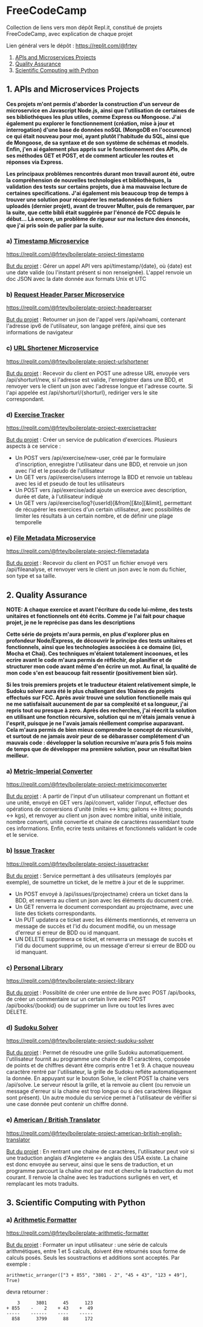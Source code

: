 # FreeCodeCamp
Collection de liens vers mon dépôt Repl.it, constitué de projets FreeCodeCamp, avec explication de chaque projet

Lien général vers le dépôt : https://replit.com/@frtey

1. [APIs and Microservices Projects](#1-apis-and-microservices-projects)
2. [Quality Assurance](#2-quality-assurance)
3. [Scientific Computing with Python](#3-scientific-computing-with-python)

## 1. APIs and Microservices Projects

**Ces projets m'ont permis d'aborder la construction d'un serveur de microservice en Javascript Node.js, ainsi que l'utilisation de certaines de ses bibliothéques les plus utiles, comme Express ou Mongoose. J'ai également pu explorer le fonctionnement (création, mise à jour et interrogation) d'une base de données noSQL (MongoDB en l'occurence) ce qui était nouveau pour moi, ayant plutôt l'habitude du SQL, ainsi que de Mongoose, de sa syntaxe et de son système de schémas et models. Enfin, j'en ai également plus appris sur le fonctionnement des APIs, de ses méthodes GET et POST, et de comment articuler les routes et réponses via Express.**

**Les principaux problèmes rencontrés durant mon travail auront été, outre la compréhension de nouvelles technologies et bibliothèques, la validation des tests sur certains projets, due à ma mauvaise lecture de certaines specifications. J'ai également mis beaucoup trop de temps à trouver une solution pour récupérer les metadonnées de fichiers uploadés (dernier projet), avant de trouver Multer, puis de remarquer, par la suite, que cette bibli était suggérée par l'énoncé de FCC depuis le début... Là encore, un problème de rigueur sur ma lecture des énoncés, que j'ai pris soin de palier par la suite.**

### a) <ins>Timestamp Microservice</ins>

https://replit.com/@frtey/boilerplate-project-timestamp

<ins>But du projet</ins> : Gérer un appel API vers api/timestamp/{date}, où {date} est une date valide (ou l'instant présent si non renseignée). L'appel renvoie un doc JSON avec la date donnée aux formats Unix et UTC

### b) <ins>Request Header Parser Microservice</ins>

https://replit.com/@frtey/boilerplate-project-headerparser

<ins>But du projet</ins> : Retourner un json de l'appel vers /api/whoami, contenant l'adresse ipv6 de l'utilisateur, son langage préféré, ainsi que ses informations de navigateur

### c) <ins>URL Shortener Microservice</ins>

https://replit.com/@frtey/boilerplate-project-urlshortener

<ins>But du projet</ins> : Recevoir du client en POST une adresse URL envoyée vers /api/shorturl/new, si l'adresse est valide, l'enregistrer dans une BDD, et renvoyer vers le client un json avec l'adresse longue et l'adresse courte. Si l'api appelée est /api/shorturl/{shorturl}, rediriger vers le site correspondant.
  
### d) <ins>Exercise Tracker</ins>

https://replit.com/@frtey/boilerplate-project-exercisetracker

<ins>But du projet</ins> : Créer un service de publication d'exercices. Plusieurs aspects à ce service :
* Un POST vers /api/exercise/new-user, créé par le formulaire d'inscription, enregistre l'utilisateur dans une BDD, et renvoie un json avec l'id et le pseudo de l'utilisateur
* Un GET vers /api/exercise/users interroge la BDD et renvoie un tableau avec les id et pseudo de tout les utilisateurs
* Un POST vers /api/exercise/add ajoute un exercice avec description, durée et date, à l'utilisateur indiqué
* Un GET vers /api/exercise/log?{userId}[&from][&to][&limit], permettant de récupérer les exercices d'un certain utilisateur, avec possibilités de limiter les résultats à un certain nombre, et de définir une plage temporelle

### e) <ins>File Metadata Microservice</ins>

https://replit.com/@frtey/boilerplate-project-filemetadata

<ins>But du projet</ins> : Recevoir du client en POST un fichier envoyé vers /api/fileanalyse, et renvoyer vers le client un json avec le nom du fichier, son type et sa taille.

## 2. Quality Assurance

**NOTE: A chaque exercice et avant l'écriture du code lui-même, des tests unitaires et fonctionnels ont été écrits. Comme je l'ai fait pour chaque projet, je ne le reprécise pas dans les descriptions**

**Cette série de projets m'aura permis, en plus d'explorer plus en profondeur Node/Express, de découvrir le principe des tests unitaires et fonctionnels, ainsi que les technologies associées à ce domaine (ici, Mocha et Chai). Ces techniques m'étaient totalement incoonues, et les ecrire avant le code m'aura permis de réfléchir, de planifier et de structurer mon code avant même d'en écrire un mot. Au final, la qualité de mon code s'en est beaucoup fait ressentir (positivement bien sûr).**

**Si les trois premiers projets et le traducteur étaient relativement simple, le Sudoku solver aura été le plus challengant des 10aines de projets effectués sur FCC. Après avoir trouvé une solution fonctionelle mais qui ne me satisfaisait aucunement de par sa complexité et sa longueur, j'ai repris tout ou presque à zero. Après des recherches, j'ai réecrit la solution en utilisant une fonction récursive, solution qui ne m'étais jamais venue à l'esprit, puisque je ne l'avais jamais réellement comprise auparavant. Cela m'aura permis de bien mieux comprendre le concept de récursivité, et surtout de ne jamais avoir peur de se débarasser complétement d'un mauvais code : développer la solution recursive m'aura pris 5 fois moins de temps que de développer ma première solution, pour un résultat bien meilleur.**

### a) <ins>Metric-Imperial Converter</ins>

https://replit.com/@frtey/boilerplate-project-metricimpconverter

<ins>But du projet</ins> : A partir de l'input d'un utilisateur comprenant un flottant et une unité, envoyé en GET vers /api/convert, valider l'input, effectuer des opérations de conversions d'unité (miles <-> kms; gallons <-> litres; pounds <-> kgs), et renvoyer au client un json avec nombre initial, unité initiale, nombre converti, unité convertie et chaine de caractères rassemblant toute ces informations. Enfin, ecrire tests unitaires et fonctionnels validant le code et le service.

### b) <ins>Issue Tracker</ins>

https://replit.com/@frtey/boilerplate-project-issuetracker

<ins>But du projet</ins> : Service permettant à des utilisateurs (employés par exemple), de soumettre un ticket, de le mettre à jour et de le supprimer.
* Un POST envoyé à /api/issues/{projectname} créera un ticket dans la BDD, et renverra au client un json avec les éléments du document créé.
* Un GET renverra le document correspondant au projectname, avec une liste des tickets correspondants.
* Un PUT updatera ce ticket avec les éléments mentionnés, et renverra un message de succès et l'id du document modifié, ou un message d'erreur si erreur de BDD ou id manquant.
* UN DELETE supprimera ce ticket, et renverra un message de succès et l'id du document supprimé, ou un message d'erreur si erreur de BDD ou id manquant.


### c) <ins>Personal Library</ins>

https://replit.com/@frtey/boilerplate-project-library

<ins>But du projet</ins> : Possiblité de créer une entrée de livre avec POST /api/books, de créer un commentaire sur un certain livre avec POST /api/books/{bookid} ou de supprimer un livre ou tout les livres avec DELETE.

### d) <ins>Sudoku Solver</ins>

https://replit.com/@frtey/boilerplate-project-sudoku-solver

<ins>But du projet</ins> : Permet de résoudre une grille Sudoku automatiquement. l'utilisateur fournit au programme une chaine de 81 caractères, composée de points et de chiffres devant être compris entre 1 et 9. A chaque nouveau caractère rentré par l'utilisateur, la grille de Sudoku refléte automatiquement la donnée. En appuyant sur le bouton Solve, le client POST la chaine vers /api/solve. Le serveur résout la grille, et la renvoie au client (ou renvoie un message d'erreur si la chaine est trop longue ou si des caractères illégaux sont présent). Un autre module du service permet à l'utilisateur de vérifier si une case donnée peut contenir un chiffre donné.


### e) <ins>American / British Translator</ins>

https://replit.com/@frtey/boilerplate-project-american-british-english-translator

<ins>But du projet</ins> : En rentrant une chaine de caractères, l'utilisateur peut voir si une traduction anglais d'Angleterre <-> anglais des USA existe. La chaine est donc envoyée au serveur, ainsi que le sens de traduction, et un programme parcourt la chaîne mot par mot et cherche la traduction du mot courant. Il renvoie la chaîne avec les traductions surlignés en vert, et remplacant les mots traduits.


## 3. Scientific Computing with Python

### a) <ins>Arithmetic Formatter</ins>

https://replit.com/@frtey/boilerplate-arithmetic-formatter

<ins>But du projet</ins> : Formater un input utilisateur : une série de calculs arithmétiques, entre 1 et 5 calculs, doivent être retournés sous forme de calculs posés. Seuls les soustractions et additions sont acceptés.
Par exemple :
```
arithmetic_arranger(["3 + 855", "3801 - 2", "45 + 43", "123 + 49"], True)
```
devra retourner :
```
    3      3801      45      123
+ 855    -    2    + 43    +  49
-----    ------    ----    -----
  858      3799      88      172
```
